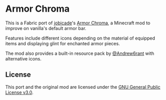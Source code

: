 # Armor Chroma

This is a Fabric port of [jobicade](https://www.curseforge.com/members/jobicade/projects)'s [Armor Chroma](https://github.com/mccreery/armor-chroma), a Minecraft mod to improve on vanilla's default armor bar.

Features include different icons depending on the material of equipped items and displaying glint for enchanted armor pieces.

The mod also provides a built-in resource pack by [@Andrew6rant](https://github.com/Andrew6rant) with alternative icons.

## License
This port and the original mod are licensed under the [GNU General Public License v3.0](LICENSE).
